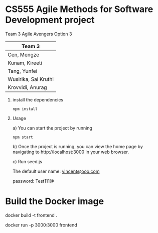 # CS555 Agile Methods for Software Development project

Team 3    Agile Avengers    Option 3

| Team 3               |
| -------------------- |
| Cen, Mengze          |
| Kunam, Kireeti       |
| Tang, Yunfei         |
| Wusirika, Sai Kruthi |
| Krovvidi, Anurag     |

1. install the dependencies
   
   ```
   npm install
   ```

2. Usage
   
   a) You can start the project by running
   
   ```
   npm start
   ```
   
   b) Once the project is running, you can view the home page by navigating to http://localhost:3000 in your web browser. 
   
   c) Run seed.js
   
   The default user name: vincent@ooo.com
   
   password: Test111@
   
   

# Build the Docker image

docker build -t frontend .

<!-- 
   This command runs a Docker container with the name "frontend" and maps port 3000 of the host machine to port 3000 of the container.
-->

docker run -p 3000:3000 frontend
